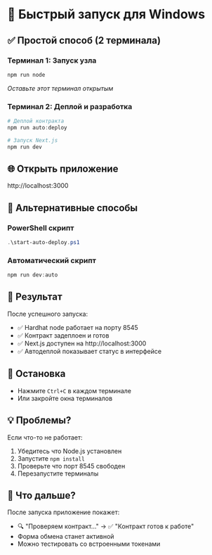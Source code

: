 # 🚀 Быстрый запуск для Windows

## ✅ Простой способ (2 терминала)

### Терминал 1: Запуск узла
```powershell
npm run node
```
*Оставьте этот терминал открытым*

### Терминал 2: Деплой и разработка
```powershell
# Деплой контракта
npm run auto:deploy

# Запуск Next.js
npm run dev
```

## 🌐 Открыть приложение
http://localhost:3000

## 🔧 Альтернативные способы

### PowerShell скрипт
```powershell
.\start-auto-deploy.ps1
```

### Автоматический скрипт
```powershell
npm run dev:auto
```

## 📱 Результат
После успешного запуска:
- ✅ Hardhat node работает на порту 8545
- ✅ Контракт задеплоен и готов
- ✅ Next.js доступен на http://localhost:3000
- ✅ Автодеплой показывает статус в интерфейсе

## 🛑 Остановка
- Нажмите `Ctrl+C` в каждом терминале
- Или закройте окна терминалов

## 💡 Проблемы?
Если что-то не работает:
1. Убедитесь что Node.js установлен
2. Запустите `npm install`
3. Проверьте что порт 8545 свободен
4. Перезапустите терминалы

## 🎯 Что дальше?
После запуска приложение покажет:
- 🔍 "Проверяем контракт..." → ✅ "Контракт готов к работе"
- Форма обмена станет активной
- Можно тестировать со встроенными токенами
